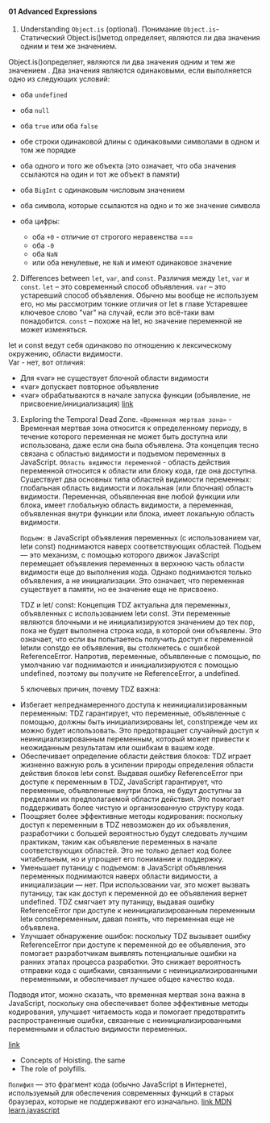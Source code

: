 #### 01 Advanced Expressions

1. Understanding `Object.is` (optional).
   Понимание `Object.is`- Статический Object.is()метод определяет, являются ли два значения одним и тем же значением.

Object.is()определяет, являются ли два значения одним и тем же значением . Два значения являются одинаковыми, если выполняется одно из следующих условий:

- оба `undefined`
- оба `null`
- оба `true` или оба `false`
- обе строки одинаковой длины с одинаковыми символами в одном и том же порядке
- оба одного и того же объекта (это означает, что оба значения ссылаются на один и тот же объект в памяти)
- оба `BigInt` с одинаковым числовым значением
- оба символа, которые ссылаются на одно и то же значение символа
- оба цифры:

  - оба `+0` - отличие от строгого неравенства ===
  - оба `-0`
  - оба `NaN`
  - или оба ненулевые, не `NaN` и имеют одинаковое значение

2. Differences between `let`, `var`, and `const`.
   Различия между `let`, `var` и `const`.
   `let` – это современный способ объявления.
   `var` – это устаревший способ объявления. Обычно мы вообще не используем его, но мы рассмотрим тонкие отличия от let в главе Устаревшее ключевое слово "var" на случай, если это всё-таки вам понадобится.
   `const` – похоже на let, но значение переменной не может изменяться.

let и const ведут себя одинаково по отношению к лексическому окружению, области видимости.  
Var - нет, вот отличия:

- Для «var» не существует блочной области видимости
- «var» допускает повторное объявление
- «var» обрабатываются в начале запуска функции (объявление, не присвоение/инициализация)
  [link](https://learn.javascript.ru/var#var-obrabatyvayutsya-v-nachale-zapuska-funktsii)

3. Exploring the Temporal Dead Zone.
   `«Временная мертвая зона»` - Временная мертвая зона относится к определенному периоду, в течение которого переменная не может быть доступна или использована, даже если она была объявлена.
   Эта концепция тесно связана с областью видимости и подъемом переменных в JavaScript.
   `Область видимости переменной` - область действия переменной относится к области или блоку кода, где она доступна.
   Существует два основных типа областей видимости переменных: глобальная область видимости и локальная (или блочная) область видимости. Переменная, объявленная вне любой функции или блока, имеет глобальную область видимости, а переменная, объявленная внутри функции или блока, имеет локальную область видимости.

   `Подъем:` в JavaScript объявления переменных (с использованием var, letи const) поднимаются наверх соответствующих областей. Подъем — это механизм, с помощью которого движок JavaScript перемещает объявления переменных в верхнюю часть области видимости еще до выполнения кода. Однако поднимаются только объявления, а не инициализации. Это означает, что переменная существует в памяти, но ее значение еще не присвоено.

   TDZ и let/ const: Концепция TDZ актуальна для переменных, объявленных с использованием letи const. Эти переменные являются блочными и не инициализируются значением до тех пор, пока не будет выполнена строка кода, в которой они объявлены. Это означает, что если вы попытаетесь получить доступ к переменной letили constдо ее объявления, вы столкнетесь с ошибкой ReferenceError. Напротив, переменные, объявленные с помощью, по умолчанию var поднимаются и инициализируются с помощью undefined, поэтому вы получите не ReferenceError, а undefined.

   5 ключевых причин, почему TDZ важна:

- Избегает непреднамеренного доступа к неинициализированным переменным: TDZ гарантирует, что переменные, объявленные с помощью, должны быть инициализированы let, constпрежде чем их можно будет использовать. Это предотвращает случайный доступ к неинициализированным переменным, который может привести к неожиданным результатам или ошибкам в вашем коде.
- Обеспечивает определение области действия блоков: TDZ играет жизненно важную роль в усилении природы определения области действия блоков letи const. Выдавая ошибку ReferenceError при доступе к переменным в TDZ, JavaScript гарантирует, что переменные, объявленные внутри блока, не будут доступны за пределами их предполагаемой области действия. Это помогает поддерживать более чистую и организованную структуру кода.
- Поощряет более эффективные методы кодирования: поскольку доступ к переменным в TDZ невозможен до их объявления, разработчики с большей вероятностью будут следовать лучшим практикам, таким как объявление переменных в начале соответствующих областей. Это не только делает код более читабельным, но и упрощает его понимание и поддержку.
- Уменьшает путаницу с подъемом: в JavaScript объявления переменных поднимаются наверх области видимости, а инициализации — нет. При использовании var, это может вызвать путаницу, так как доступ к переменной до ее объявления вернет undefined. TDZ смягчает эту путаницу, выдавая ошибку ReferenceError при доступе к неинициализированным переменным letи constпеременным, давая понять, что переменная еще не объявлена.
- Улучшает обнаружение ошибок: поскольку TDZ вызывает ошибку ReferenceError при доступе к переменной до ее объявления, это помогает разработчикам выявлять потенциальные ошибки на ранних этапах процесса разработки. Это снижает вероятность отправки кода с ошибками, связанными с неинициализированными переменными, и обеспечивает лучшее общее качество кода.

Подводя итог, можно сказать, что временная мертвая зона важна в JavaScript, поскольку она обеспечивает более эффективные методы кодирования, улучшает читаемость кода и помогает предотвратить распространенные ошибки, связанные с неинициализированными переменными и областью видимости переменных.

[link](https://medium.com/@kjschelling/a-beginners-guide-to-understanding-the-temporal-dead-zone-in-javascript-642ac3daa79b)

- Concepts of Hoisting. the same
- The role of polyfills.

`Полифил` — это фрагмент кода (обычно JavaScript в Интернете), используемый для обеспечения современных функций в старых браузерах, которые не поддерживают его изначально.
[link MDN](https://developer.mozilla.org/en-US/docs/Glossary/Polyfill)
[learn.javascript](https://learn.javascript.ru/polyfills)
